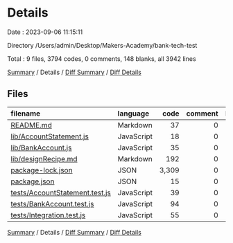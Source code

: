 # Details

Date : 2023-09-06 11:15:11

Directory /Users/admin/Desktop/Makers-Academy/bank-tech-test

Total : 9 files,  3794 codes, 0 comments, 148 blanks, all 3942 lines

[Summary](results.md) / Details / [Diff Summary](diff.md) / [Diff Details](diff-details.md)

## Files
| filename | language | code | comment | blank | total |
| :--- | :--- | ---: | ---: | ---: | ---: |
| [README.md](/README.md) | Markdown | 37 | 0 | 30 | 67 |
| [lib/AccountStatement.js](/lib/AccountStatement.js) | JavaScript | 18 | 0 | 8 | 26 |
| [lib/BankAccount.js](/lib/BankAccount.js) | JavaScript | 35 | 0 | 10 | 45 |
| [lib/designRecipe.md](/lib/designRecipe.md) | Markdown | 192 | 0 | 52 | 244 |
| [package-lock.json](/package-lock.json) | JSON | 3,309 | 0 | 1 | 3,310 |
| [package.json](/package.json) | JSON | 15 | 0 | 1 | 16 |
| [tests/AccountStatement.test.js](/tests/AccountStatement.test.js) | JavaScript | 39 | 0 | 8 | 47 |
| [tests/BankAccount.test.js](/tests/BankAccount.test.js) | JavaScript | 94 | 0 | 21 | 115 |
| [tests/Integration.test.js](/tests/Integration.test.js) | JavaScript | 55 | 0 | 17 | 72 |

[Summary](results.md) / Details / [Diff Summary](diff.md) / [Diff Details](diff-details.md)